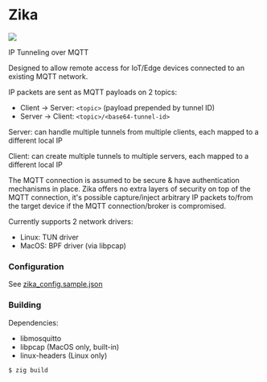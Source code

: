 # Zika

![](https://img.shields.io/badge/zig-0.8.1-informational)

IP Tunneling over MQTT

Designed to allow remote access for IoT/Edge devices connected to an existing MQTT network.

IP packets are sent as MQTT payloads on 2 topics:
- Client -> Server: `<topic>` (payload prepended by tunnel ID)
- Server -> Client: `<topic>/<base64-tunnel-id>`

Server: can handle multiple tunnels from multiple clients, each mapped to a different local IP

Client: can create multiple tunnels to multiple servers, each mapped to a different local IP

The MQTT connection is assumed to be secure & have authentication mechanisms in place.
Zika offers no extra layers of security on top of the MQTT connection,
it's possible capture/inject arbitrary IP packets to/from the target device if the MQTT connection/broker is compromised.

Currently supports 2 network drivers:
- Linux: TUN driver
- MacOS: BPF driver (via libpcap)

### Configuration

See [zika_config.sample.json](zika_config.sample.json)

### Building

Dependencies:
- libmosquitto
- libpcap (MacOS only, built-in)
- linux-headers (Linux only)

```
$ zig build
```
